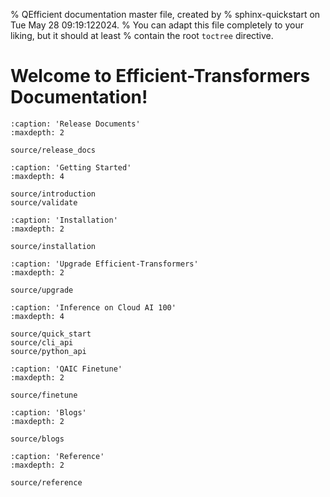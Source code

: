 % QEfficient documentation master file, created by
% sphinx-quickstart on Tue May 28 09:19:122024.
% You can adapt this file completely to your liking, but it should at least
% contain the root `toctree` directive.

Welcome to Efficient-Transformers Documentation!
========================================
<!-- ```{include} ../README.md
   :relative-images: 
```   -->

```{toctree}
:caption: 'Release Documents'
:maxdepth: 2
 
source/release_docs
```


```{toctree}
:caption: 'Getting Started'
:maxdepth: 4
 
source/introduction
source/validate
```


```{toctree}
:caption: 'Installation'
:maxdepth: 2

source/installation
```

```{toctree}
:caption: 'Upgrade Efficient-Transformers'
:maxdepth: 2

source/upgrade
```

```{toctree}
:caption: 'Inference on Cloud AI 100'
:maxdepth: 4

source/quick_start
source/cli_api
source/python_api
```


```{toctree}
:caption: 'QAIC Finetune'
:maxdepth: 2

source/finetune

```

```{toctree}
:caption: 'Blogs'
:maxdepth: 2

source/blogs

```

```{toctree}
:caption: 'Reference'
:maxdepth: 2

source/reference

```
